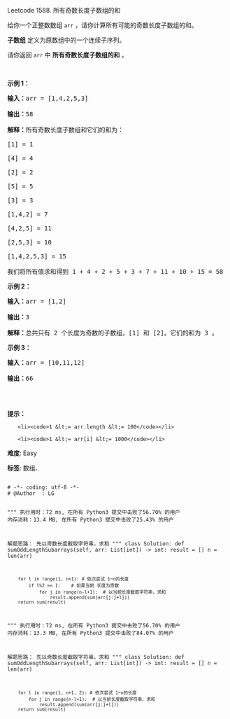 Leetcode 1588. 所有奇数长度子数组的和
<p>给你一个正整数数组&nbsp;<code>arr</code>&nbsp;，请你计算所有可能的奇数长度子数组的和。</p>


<p><strong>子数组</strong> 定义为原数组中的一个连续子序列。</p>



<p>请你返回 <code>arr</code>&nbsp;中 <strong>所有奇数长度子数组的和</strong> 。</p>



<p>&nbsp;</p>



<p><strong>示例 1：</strong></p>



<pre><strong>输入：</strong>arr = [1,4,2,5,3]

<strong>输出：</strong>58

<strong>解释：</strong>所有奇数长度子数组和它们的和为：

[1] = 1

[4] = 4

[2] = 2

[5] = 5

[3] = 3

[1,4,2] = 7

[4,2,5] = 11

[2,5,3] = 10

[1,4,2,5,3] = 15

我们将所有值求和得到 1 + 4 + 2 + 5 + 3 + 7 + 11 + 10 + 15 = 58</pre>



<p><strong>示例 2：</strong></p>



<pre><strong>输入：</strong>arr = [1,2]

<strong>输出：</strong>3

<strong>解释：</strong>总共只有 2 个长度为奇数的子数组，[1] 和 [2]。它们的和为 3 。</pre>



<p><strong>示例 3：</strong></p>



<pre><strong>输入：</strong>arr = [10,11,12]

<strong>输出：</strong>66

</pre>



<p>&nbsp;</p>



<p><strong>提示：</strong></p>



<ul>

	<li><code>1 &lt;= arr.length &lt;= 100</code></li>

	<li><code>1 &lt;= arr[i] &lt;= 1000</code></li>

</ul>





 **难度**: Easy



 **标签**: 数组、 





<div class="hcb_wrap">
<pre class="prism undefined-numbers lang-python" data-lang="Python"><code>
# -*- coding: utf-8 -*-
# @Author  : LG

"""
执行用时：72 ms, 在所有 Python3 提交中击败了56.70% 的用户
内存消耗：13.4 MB, 在所有 Python3 提交中击败了25.43% 的用户

解题思路：
    先以奇数长度截取字符串，求和
"""
class Solution:
    def sumOddLengthSubarrays(self, arr: List[int]) -> int:
        result = []
        n = len(arr)

        for l in range(1, n+1): # 依次尝试 1~n的长度
            if l%2 == 1:    # 如果当前 长度为奇数
                for j in range(n-l+1):  # 以当前长度截取字符串，求和
                    result.append(sum(arr[j:j+l]))
        return sum(result)

"""
执行用时：72 ms, 在所有 Python3 提交中击败了56.70% 的用户
内存消耗：13.3 MB, 在所有 Python3 提交中击败了84.07% 的用户

解题思路：
    先以奇数长度截取字符串，求和
"""
class Solution:
    def sumOddLengthSubarrays(self, arr: List[int]) -> int:
        result = []
        n = len(arr)

        for l in range(1, n+1, 2): # 依次尝试 1~n的长度
            for j in range(n-l+1):  # 以当前长度截取字符串，求和
                result.append(sum(arr[j:j+l]))
        return sum(result)
</code></pre></div>
